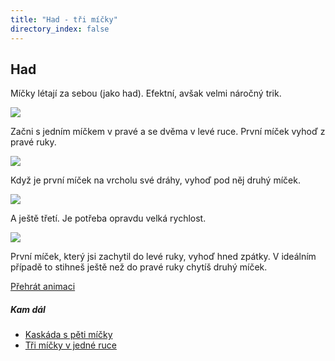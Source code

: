 ```yaml
---
title: "Had - tři míčky"
directory_index: false
---
```


## Had


Míčky létají za sebou (jako had). Efektní, avšak velmi náročný trik.

![](img/h/hada.png)

Začni s jedním míčkem v pravé a se dvěma v levé ruce. První míček vyhoď z pravé ruky.

![](img/h/hadb.png)

Když je první míček na vrcholu své dráhy, vyhoď pod něj druhý míček.

![](img/h/hadc.png)

A ještě třetí. Je potřeba opravdu velká rychlost.

![](img/h/hadd.png)

První míček, který jsi zachytil do levé ruky, vyhoď hned zpátky. V ideálním případě to stihneš ještě než do pravé ruky chytíš druhý míček.

[Přehrát animaci](/animace/chase.html "Animace")


##### Kam dál

- [Kaskáda s pěti míčky](/micky/5/kaskada.html "Obtížný trik")
- [Tři míčky v jedné ruce](/micky/3/3v1.html "Základ pro šest míčků")
